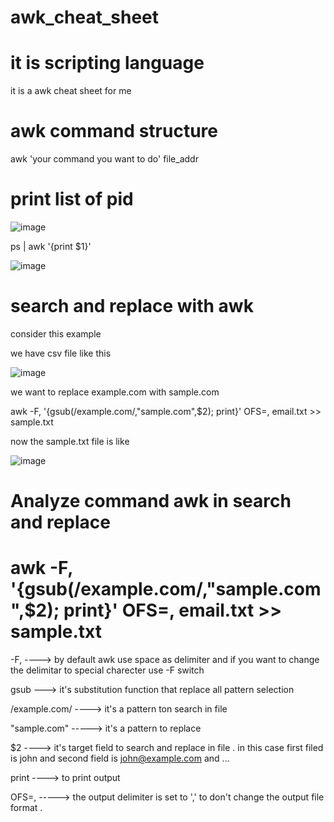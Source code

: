 # awk_cheat_sheet
# it is scripting language
it is a awk cheat sheet for me

# awk command structure
awk 'your command you want to do' file_addr

# print list of pid 
![image](https://github.com/ehsanDadashi/awk_cheat_sheet/assets/29996315/bc738888-54db-401a-afa9-9a814c56fad3)

 ps | awk '{print $1}'  

 ![image](https://github.com/ehsanDadashi/awk_cheat_sheet/assets/29996315/6c3cb757-7fd3-493d-9eb8-624b47686633)

# search and replace with awk
consider this example

we have csv file like this 

![image](https://github.com/ehsanDadashi/awk_cheat_sheet/assets/29996315/f5f0ad40-0cb9-401d-9f7c-1295f6157bc6)

we want to replace example.com with sample.com

awk -F, '{gsub(/example.com/,"sample.com",$2); print}' OFS=, email.txt >> sample.txt

now the sample.txt file is like

![image](https://github.com/ehsanDadashi/awk_cheat_sheet/assets/29996315/667ca8f0-7e68-46da-86fd-d09a832e31fe)

# Analyze command awk in search and replace 
# awk -F, '{gsub(/example.com/,"sample.com",$2); print}' OFS=, email.txt >> sample.txt

-F, ----> by default awk use space as delimiter and if you want to change the delimitar to special charecter use -F switch

gsub ---> it's substitution function that replace all pattern selection 

/example.com/ ----> it's a pattern ton search in file

"sample.com" -----> it's a pattern to replace 

$2 ----> it's target field to search and replace in file . in this case first filed is john and second field is john@example.com and ...

print ----> to print output

OFS=, -----> the output delimiter is set to ',' to don't change the output file format .

